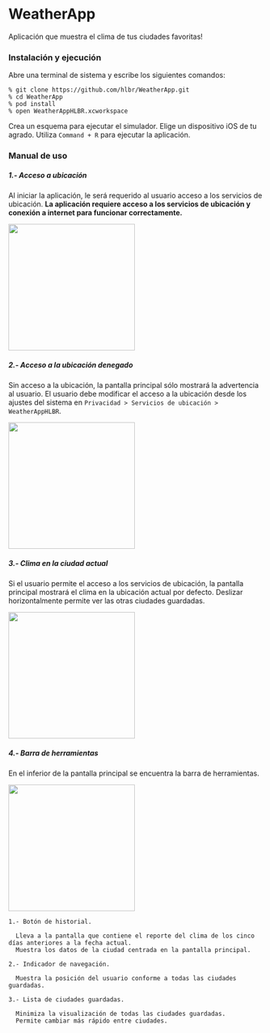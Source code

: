 # WeatherApp
Aplicación que muestra el clima de tus ciudades favoritas!

### Instalación y ejecución
Abre una terminal de sistema y escribe los siguientes comandos:

```
% git clone https://github.com/hlbr/WeatherApp.git
% cd WeatherApp
% pod install
% open WeatherAppHLBR.xcworkspace
```

Crea un esquema para ejecutar el simulador.
Elige un dispositivo iOS de tu agrado.
Utiliza `Command + R` para ejecutar la aplicación.

### Manual de uso
##### 1.- Acceso a ubicación
Al iniciar la aplicación, le será requerido al usuario acceso a los servicios de ubicación. **La aplicación requiere acceso a los servicios de ubicación y conexión a internet para funcionar correctamente.**

<img src="https://scontent.fpbc1-1.fna.fbcdn.net/v/t1.15752-9/99344089_587170771923500_4903480135103021056_n.jpg?_nc_cat=102&_nc_sid=b96e70&_nc_eui2=AeHIcDwgpISYCLdzNIiVQo-yKFjcmZOyDrUoWNyZk7IOtfxgphPKEXSgS2Td3bc_X6o&_nc_oc=AQnDJRvvsDUtC068PgvyA-D41ZBiq7i0eIbm_-2ud3I7VCO2dRhhBDaR2c6kxXeeI26EChX20EMLMDIf2XYBDgp_&_nc_ht=scontent.fpbc1-1.fna&oh=66d91b23fffb5c88f70db67e11171bcb&oe=5EF1EB1F" width="250"/>

##### 2.- Acceso a la ubicación denegado
Sin acceso a la ubicación, la pantalla principal sólo mostrará la advertencia al usuario. El usuario debe modificar el acceso a la ubicación desde los ajustes del sistema en `Privacidad > Servicios de ubicación > WeatherAppHLBR`.

<img src="https://scontent.fpbc1-1.fna.fbcdn.net/v/t1.15752-9/100670917_636867366901185_2802950998023208960_n.jpg?_nc_cat=102&_nc_sid=b96e70&_nc_eui2=AeFAOhCEiLussUAAkjDXCZGTE21O4xaqsPUTbU7jFqqw9Rueg5Jj3hwgbFGXa4x1eqw&_nc_oc=AQkJRBWZBFrGi4Oj0_eXyyTOP26IgV4_Mq2xy8C_I3R0d9IXt4_3aHi6Z6E8DKUYWXQmr0cnaqTg6sCsZXe4cRKO&_nc_ht=scontent.fpbc1-1.fna&oh=e42e86129e2d898a753b1827681f10e4&oe=5EF45DA1" width="250"/>

##### 3.- Clima en la ciudad actual
Si el usuario permite el acceso a los servicios de ubicación, la pantalla principal mostrará el clima en la ubicación actual por defecto. Deslizar horizontalmente permite ver las otras ciudades guardadas.

<img src="https://scontent.fpbc1-1.fna.fbcdn.net/v/t1.15752-9/99423990_246072773153129_2376410039146512384_n.jpg?_nc_cat=110&_nc_sid=b96e70&_nc_eui2=AeG1uXOFc04SXPL9qOU1MPdK-c6Z6VQ1E3z5zpnpVDUTfIxrN26w4S1tDaHyXs8zDAY&_nc_oc=AQlRis32j3uN5Lyc9MxK0biZ-IEMX4Hc-mqGwYYFJ-lDjJVJw1_C0clmf-ZRN77TFGD_3NWNLT-2uJuR-Q5m6G4q&_nc_ht=scontent.fpbc1-1.fna&oh=eb74c91aa3473fdbf02329dc331b4395&oe=5EF32347" width="250"/>

##### 4.- Barra de herramientas
En el inferior de la pantalla principal se encuentra la barra de herramientas.

<img src="https://scontent.fpbc1-1.fna.fbcdn.net/v/t1.15752-9/99073837_249537693022585_4380739193060458496_n.png?_nc_cat=105&_nc_sid=b96e70&_nc_eui2=AeHj44sWyavYW_iJgXMjq-ncx0ARAFfIFivHQBEAV8gWK_1GX7Xz-3rXbrgLW_oQzA4&_nc_oc=AQkW-uhyfhLDUrZ6z3wIEWCCWjyDUTYRFapOp1naCaVJaC90C2gRsvo9Xmto85L2q_UDaSn4phHf3ujczEnhKnjX&_nc_ht=scontent.fpbc1-1.fna&oh=fc0402e4f874bfe88c95396fb9c6316f&oe=5EF2DC9A" width="250"/>

```
1.- Botón de historial.

  Lleva a la pantalla que contiene el reporte del clima de los cinco días anteriores a la fecha actual. 
  Muestra los datos de la ciudad centrada en la pantalla principal.
  
2.- Indicador de navegación. 

  Muestra la posición del usuario conforme a todas las ciudades guardadas.
  
3.- Lista de ciudades guardadas. 

  Minimiza la visualización de todas las ciudades guardadas. 
  Permite cambiar más rápido entre ciudades.
```
